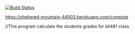 [![Build Status](https://travis-ci.org/GizemElove/myDemoApp.svg?branch=master)](https://travis-ci.org/GizemElove/myDemoApp)

https://sheltered-mountain-44503.herokuapp.com/compute

//This program calculate the students grades for bil481 class.